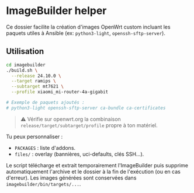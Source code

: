 # ImageBuilder helper

Ce dossier facilite la création d'images OpenWrt custom incluant les paquets utiles à Ansible (ex: `python3-light`, `openssh-sftp-server`).

## Utilisation

```bash
cd imagebuilder
./build.sh \
  --release 24.10.0 \
  --target ramips \
  --subtarget mt7621 \
  --profile xiaomi_mi-router-4a-gigabit

# Exemple de paquets ajoutés :
# python3-light openssh-sftp-server ca-bundle ca-certificates
```

> ⚠️ Vérifie sur openwrt.org la combinaison `release/target/subtarget/profile` propre à ton matériel.

Tu peux personnaliser :
- `PACKAGES` : liste d'addons.
- `files/` : overlay (bannières, uci-defaults, clés SSH…).

Le script télécharge et extrait temporairement l'ImageBuilder puis supprime automatiquement l'archive et le dossier à la fin de l'exécution (ou en cas d'erreur). Les images générées sont conservées dans `imagebuilder/bin/targets/...`.

